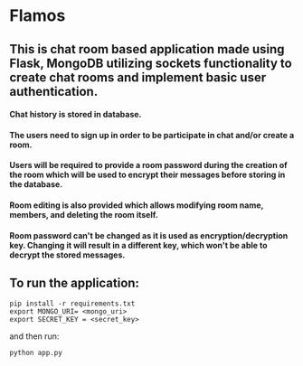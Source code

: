 # Flamos

## This is chat room based application made using Flask, MongoDB utilizing sockets functionality to create chat rooms and implement basic user authentication.

#### Chat history is stored in database.
#### The users need to sign up in order to be participate in chat and/or create a room.
#### Users will be required to provide a room password during the creation of the room which will be used to encrypt their messages before storing in the database.
#### Room editing is also provided which allows modifying room name, members, and deleting the room itself.
#### Room password can't be changed as it is used as encryption/decryption key. Changing it will result in a different key, which won't be able  to decrypt the stored messages.

## To run the application:
```
pip install -r requirements.txt
export MONGO_URI= <mongo_uri>
export SECRET_KEY = <secret_key>
```

and then run:

```
python app.py
```
